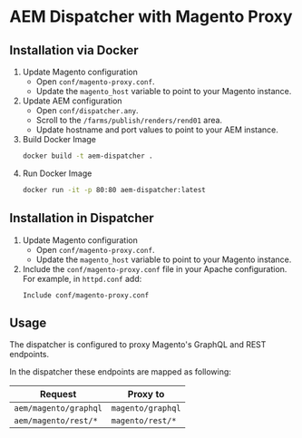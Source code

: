 # AEM Dispatcher with Magento Proxy

## Installation via Docker

1. Update Magento configuration
    * Open `conf/magento-proxy.conf`.
    * Update the `magento_host` variable to point to your Magento instance.
2. Update AEM configuration
    * Open `conf/dispatcher.any`.
    * Scroll to the `/farms/publish/renders/rend01` area.
    * Update hostname and port values to point to your AEM instance.
3. Build Docker Image
    ```bash
    docker build -t aem-dispatcher .
    ```
4. Run Docker Image
    ```bash
    docker run -it -p 80:80 aem-dispatcher:latest
    ```

## Installation in Dispatcher
1. Update Magento configuration
    * Open `conf/magento-proxy.conf`.
    * Update the `magento_host` variable to point to your Magento instance.
2. Include the `conf/magento-proxy.conf` file in your Apache configuration. For example, in `httpd.conf` add:
    ```
    Include conf/magento-proxy.conf
    ```

## Usage
The dispatcher is configured to proxy Magento's GraphQL and REST endpoints.

In the dispatcher these endpoints are mapped as following:

| Request               | Proxy to          |
| --------------------- | ----------------- |
| `aem/magento/graphql` | `magento/graphql` |
| `aem/magento/rest/*`  | `magento/rest/*`  |
